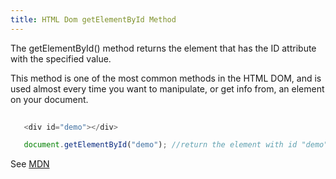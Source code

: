 ```yaml
---
title: HTML Dom getElementById Method
---
```


The getElementById() method returns the element that has the ID attribute with the specified value.

This method is one of the most common methods in the HTML DOM, and is used almost every time you want to manipulate, or get info from, an element on your document.

```javascript
   
   <div id="demo"></div>

   document.getElementById("demo"); //return the element with id "demo"
```

See <a href='https://developer.mozilla.org/en-US/docs/Web/JavaScript/Closures' target='_blank' rel='nofollow'>MDN</a>
